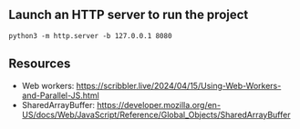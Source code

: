 ## Launch an HTTP server to run the project
`python3 -m http.server -b 127.0.0.1 8080`


## Resources
- Web workers: https://scribbler.live/2024/04/15/Using-Web-Workers-and-Parallel-JS.html
- SharedArrayBuffer: https://developer.mozilla.org/en-US/docs/Web/JavaScript/Reference/Global_Objects/SharedArrayBuffer